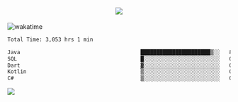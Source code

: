 <h1 align="center">
  <img src="https://readme-typing-svg.herokuapp.com/?font=Righteous&size=35&center=true&vCenter=true&width=500&height=70&duration=4000&lines=Hi!+%F0%9F%91%8B+I%27m+Ali%20Osman!;" />
</h1>


![wakatime](https://wakatime.com/share/@aliosmanoktar/3a8ffe71-6da4-4964-913b-2f09afbe53bf.svg?cache=none)
<!--START_SECTION:waka-->

```txt
Total Time: 3,053 hrs 1 min

Java                                      ██████████████████████▒░░   89.46 %
SQL                                       █░░░░░░░░░░░░░░░░░░░░░░░░   04.28 %
Dart                                      ▓░░░░░░░░░░░░░░░░░░░░░░░░   02.28 %
Kotlin                                    ▒░░░░░░░░░░░░░░░░░░░░░░░░   00.72 %
C#                                        ▒░░░░░░░░░░░░░░░░░░░░░░░░   00.67 %
```

<!--END_SECTION:waka-->

<img src="https://profile-counter.glitch.me/aliosmanoktar/count.svg" />

